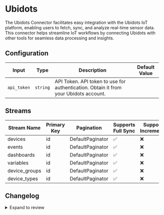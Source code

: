 # Ubidots
The Ubidots Connector facilitates easy integration with the Ubidots IoT platform, enabling users to fetch, sync, and analyze real-time sensor data. This connector helps streamline IoT workflows by connecting Ubidots with other tools for seamless data processing and insights.

## Configuration

| Input | Type | Description | Default Value |
|-------|------|-------------|---------------|
| `api_token` | `string` | API Token. API token to use for authentication. Obtain it from your Ubidots account. |  |

## Streams
| Stream Name | Primary Key | Pagination | Supports Full Sync | Supports Incremental |
|-------------|-------------|------------|---------------------|----------------------|
| devices | id | DefaultPaginator | ✅ |  ❌  |
| events | id | DefaultPaginator | ✅ |  ❌  |
| dashboards | id | DefaultPaginator | ✅ |  ❌  |
| variables | id | DefaultPaginator | ✅ |  ❌  |
| device_groups | id | DefaultPaginator | ✅ |  ❌  |
| device_types | id | DefaultPaginator | ✅ |  ❌  |

## Changelog

<details>
  <summary>Expand to review</summary>

| Version          | Date              | Pull Request | Subject        |
|------------------|-------------------|--------------|----------------|
| 0.0.16 | 2025-03-22 | [56282](https://github.com/airbytehq/airbyte/pull/56282) | Update dependencies |
| 0.0.15 | 2025-03-08 | [55584](https://github.com/airbytehq/airbyte/pull/55584) | Update dependencies |
| 0.0.14 | 2025-03-01 | [55097](https://github.com/airbytehq/airbyte/pull/55097) | Update dependencies |
| 0.0.13 | 2025-02-22 | [54488](https://github.com/airbytehq/airbyte/pull/54488) | Update dependencies |
| 0.0.12 | 2025-02-15 | [54081](https://github.com/airbytehq/airbyte/pull/54081) | Update dependencies |
| 0.0.11 | 2025-02-08 | [53541](https://github.com/airbytehq/airbyte/pull/53541) | Update dependencies |
| 0.0.10 | 2025-02-01 | [53064](https://github.com/airbytehq/airbyte/pull/53064) | Update dependencies |
| 0.0.9 | 2025-01-25 | [52454](https://github.com/airbytehq/airbyte/pull/52454) | Update dependencies |
| 0.0.8 | 2025-01-18 | [51979](https://github.com/airbytehq/airbyte/pull/51979) | Update dependencies |
| 0.0.7 | 2025-01-11 | [51449](https://github.com/airbytehq/airbyte/pull/51449) | Update dependencies |
| 0.0.6 | 2024-12-28 | [50806](https://github.com/airbytehq/airbyte/pull/50806) | Update dependencies |
| 0.0.5 | 2024-12-21 | [50334](https://github.com/airbytehq/airbyte/pull/50334) | Update dependencies |
| 0.0.4 | 2024-12-14 | [49758](https://github.com/airbytehq/airbyte/pull/49758) | Update dependencies |
| 0.0.3 | 2024-12-12 | [49388](https://github.com/airbytehq/airbyte/pull/49388) | Update dependencies |
| 0.0.2 | 2024-12-11 | [49127](https://github.com/airbytehq/airbyte/pull/49127) | Starting with this version, the Docker image is now rootless. Please note that this and future versions will not be compatible with Airbyte versions earlier than 0.64 |
| 0.0.1 | 2024-10-24 | | Initial release by [@bishalbera](https://github.com/bishalbera) via Connector Builder |

</details>
